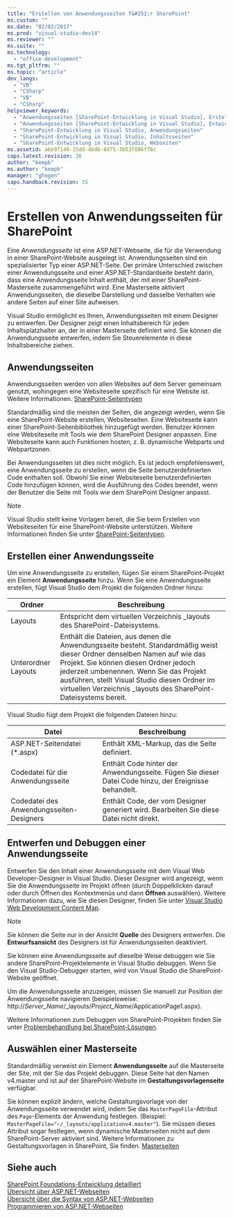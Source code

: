 ```yaml
---
title: "Erstellen von Anwendungsseiten f&#252;r SharePoint"
ms.custom: ""
ms.date: "02/02/2017"
ms.prod: "visual-studio-dev14"
ms.reviewer: ""
ms.suite: ""
ms.technology: 
  - "office-development"
ms.tgt_pltfrm: ""
ms.topic: "article"
dev_langs: 
  - "VB"
  - "CSharp"
  - "VB"
  - "CSharp"
helpviewer_keywords: 
  - "Anwendungsseiten [SharePoint-Entwicklung in Visual Studio], Erstellen"
  - "Anwendungsseiten [SharePoint-Entwicklung in Visual Studio], Entwickeln"
  - "SharePoint-Entwicklung in Visual Studio, Anwendungsseiten"
  - "SharePoint-Entwicklung in Visual Studio, Inhaltsseiten"
  - "SharePoint-Entwicklung in Visual Studio, Webseiten"
ms.assetid: a6e97149-15dd-4bdb-8d75-3b53f886f76c
caps.latest.revision: 36
author: "kempb"
ms.author: "kempb"
manager: "ghogen"
caps.handback.revision: 35
---
```

# Erstellen von Anwendungsseiten f&#252;r SharePoint
  Eine *Anwendungsseite* ist eine ASP.NET\-Webseite, die für die Verwendung in einer SharePoint\-Website ausgelegt ist.  Anwendungsseiten sind ein spezialisierter Typ einer ASP.NET\-Seite.  Der primäre Unterschied zwischen einer Anwendungsseite und einer ASP.NET\-Standardseite besteht darin, dass eine Anwendungsseite Inhalt enthält, der mit einer SharePoint\-Masterseite zusammengeführt wird.  Eine Masterseite aktiviert Anwendungsseiten, die dieselbe Darstellung und dasselbe Verhalten wie andere Seiten auf einer Site aufweisen.  
  
 Visual Studio ermöglicht es Ihnen, Anwendungsseiten mit einem Designer zu entwerfen.  Der Designer zeigt einen Inhaltsbereich für jeden Inhaltsplatzhalter an, der in einer Masterseite definiert wird.  Sie können die Anwendungsseite entwerfen, indem Sie Steuerelemente in diese Inhaltsbereiche ziehen.  
  
## Anwendungsseiten  
 Anwendungsseiten werden von allen Websites auf dem Server gemeinsam genutzt, wohingegen eine Websiteseite spezifisch für eine Website ist.  Weitere Informationen. [SharePoint\-Seitentypen](http://go.microsoft.com/fwlink/?LinkID=211584)  
  
 Standardmäßig sind die meisten der Seiten, die angezeigt werden, wenn Sie eine SharePoint\-Website erstellen, Websiteseiten.  Eine Websiteseite kann einer SharePoint\-Seitenbibliothek hinzugefügt werden.  Benutzer können eine Websiteseite mit Tools wie dem SharePoint Designer anpassen.  Eine Websiteseite kann auch Funktionen hosten, z. B. dynamische Webparts und Webpartzonen.  
  
 Bei Anwendungsseiten ist dies nicht möglich.  Es ist jedoch empfehlenswert, eine Anwendungsseite zu erstellen, wenn die Seite benutzerdefinierten Code enthalten soll.  Obwohl Sie einer Websiteseite benutzerdefinierten Code hinzufügen können, wird die Ausführung des Codes beendet, wenn der Benutzer die Seite mit Tools wie dem SharePoint Designer anpasst.  
  
> [!NOTE]  
>  Visual Studio stellt keine Vorlagen bereit, die Sie beim Erstellen von Websiteseiten für eine SharePoint\-Website unterstützen.  Weitere Informationen finden Sie unter [SharePoint\-Seitentypen](http://go.microsoft.com/fwlink/?LinkID=211584).  
  
## Erstellen einer Anwendungsseite  
 Um eine Anwendungsseite zu erstellen, fügen Sie einem SharePoint\-Projekt ein Element **Anwendungsseite** hinzu.  Wenn Sie eine Anwendungsseite erstellen, fügt Visual Studio dem Projekt die folgenden Ordner hinzu:  
  
|Ordner|**Beschreibung**|  
|------------|----------------------|  
|Layouts|Entspricht dem virtuellen Verzeichnis \_layouts des SharePoint\-Dateisystems.|  
|Unterordner Layouts|Enthält die Dateien, aus denen die Anwendungsseite besteht.  Standardmäßig weist dieser Ordner denselben Namen auf wie das Projekt.  Sie können diesen Ordner jedoch jederzeit umbenennen.  Wenn Sie das Projekt ausführen, stellt Visual Studio diesen Ordner im virtuellen Verzeichnis \_layouts des SharePoint\-Dateisystems bereit.|  
  
 Visual Studio fügt dem Projekt die folgenden Dateien hinzu:  
  
|Datei|**Beschreibung**|  
|-----------|----------------------|  
|ASP.NET\-Seitendatei \(\*.aspx\)|Enthält XML\-Markup, das die Seite definiert.|  
|Codedatei für die Anwendungsseite|Enthält Code hinter der Anwendungsseite.  Fügen Sie dieser Datei Code hinzu, der Ereignisse behandelt.|  
|Codedatei des Anwendungsseiten\-Designers|Enthält Code, der vom Designer generiert wird.  Bearbeiten Sie diese Datei nicht direkt.|  
  
## Entwerfen und Debuggen einer Anwendungsseite  
 Entwerfen Sie den Inhalt einer Anwendungsseite mit dem Visual Web Developer\-Designer in Visual Studio.  Dieser Designer wird angezeigt, wenn Sie die Anwendungsseite im Projekt öffnen \(durch Doppelklicken darauf oder durch Öffnen des Kontextmenüs und dann **Öffnen** auswählen\).  Weitere Informationen dazu, wie Sie diesen Designer, finden Sie unter [Visual Studio Web Development Content Map](http://msdn.microsoft.com/de-de/9c31f93b-c8fb-4599-9b14-6194ec8c7539).  
  
> [!NOTE]  
>  Sie können die Seite nur in der Ansicht **Quelle** des Designers entwerfen.  Die **Entwurfsansicht** des Designers ist für Anwendungsseiten deaktiviert.  
  
 Sie können eine Anwendungsseite auf dieselbe Weise debuggen wie Sie andere SharePoint\-Projektelemente in Visual Studio debuggen.  Wenn Sie den Visual Studio\-Debugger starten, wird von Visual Studio die SharePoint\-Website geöffnet.  
  
 Um die Anwendungsseite anzuzeigen, müssen Sie manuell zur Position der Anwendungsseite navigieren \(beispielsweise: http:\/\/*Server\_Name*\/\_layouts\/*Project\_Name*\/ApplicationPage1.aspx\).  
  
 Weitere Informationen zum Debuggen von SharePoint\-Projekten finden Sie unter [Problembehandlung bei SharePoint-Lösungen](../sharepoint/troubleshooting-sharepoint-solutions.md).  
  
## Auswählen einer Masterseite  
 Standardmäßig verweist ein Element **Anwendungsseite** auf die Masterseite der Site, mit der Sie das Projekt debuggen.  Diese Seite hat den Namen v4.master und ist auf der SharePoint\-Website im **Gestaltungsvorlagenseite** verfügbar.  
  
 Sie können explizit ändern, welche Gestaltungsvorlage von der Anwendungsseite verwendet wird, indem Sie das `MasterPageFile`\-Attribut des `Page`\-Elements der Anwendung festlegen. \(Beispiel: `MasterPageFile="~/_layouts/applicationv4.master"`\).  Sie müssen dieses Attribut sogar festlegen, wenn dynamische Masterseiten nicht auf dem SharePoint\-Server aktiviert sind.  Weitere Informationen zu Gestaltungsvorlagen in SharePoint, Sie finden. [Masterseiten](http://go.microsoft.com/fwlink/?LinkID=169281)  
  
## Siehe auch  
 [SharePoint Foundations\-Entwicklung detailliert](http://go.microsoft.com/fwlink/?LinkID=182103)   
 [Übersicht über ASP.NET\-Webseiten](http://msdn.microsoft.com/library/52fa0455-41ea-4315-8208-2861d1527da2)   
 [Übersicht über die Syntax von ASP.NET\-Webseiten](http://msdn.microsoft.com/library/09074b20-ece9-46fa-bc8f-ab2595ed2c02)   
 [Programmieren von ASP.NET\-Webseiten](http://msdn.microsoft.com/de-de/5626c661-8057-4de8-b658-c2e35ed4b4c9)  
  
  